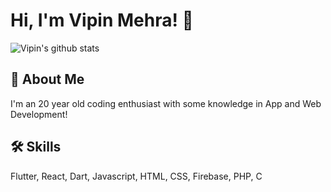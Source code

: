 # Hi, I'm Vipin Mehra! 👋

![Vipin's github stats](https://github-readme-stats.vercel.app/api?username=vipinmehra535&show_icons=true&theme=react)
## 🚀 About Me
I'm an 20 year old coding enthusiast with some knowledge in App and Web Development!

## 🛠 Skills
Flutter, React, Dart, Javascript, HTML, CSS, Firebase, PHP, C
